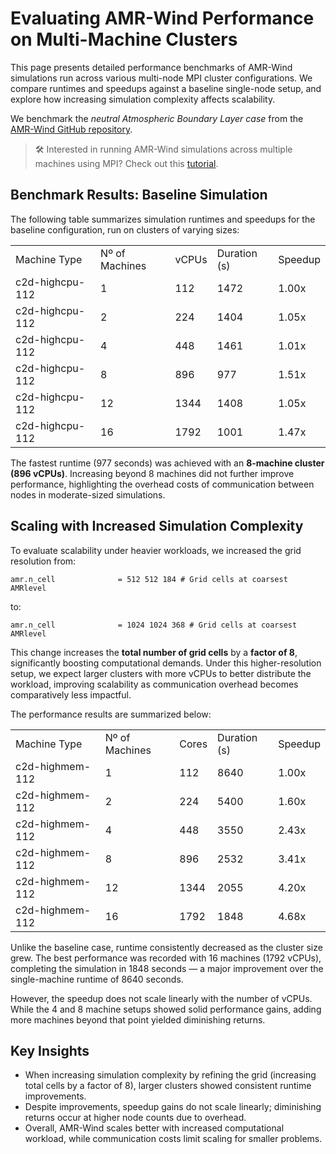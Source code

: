 # Evaluating AMR-Wind Performance on Multi-Machine Clusters
This page presents detailed performance benchmarks of AMR-Wind simulations run across various multi-node MPI cluster configurations. We compare runtimes and speedups against a baseline single-node setup, and explore how increasing simulation complexity affects scalability.

We benchmark the *neutral Atmospheric Boundary Layer case* from the [AMR-Wind GitHub repository](https://github.com/Exawind/exawind-benchmarks/tree/main/amr-wind/atmospheric_boundary_layer/neutral/input_files).

> 🛠️ Interested in running AMR-Wind simulations across multiple machines using MPI? Check out this [tutorial](https://inductiva.ai/guides/amr-wind/flow-cylinder). 

## Benchmark Results: Baseline Simulation
The following table summarizes simulation runtimes and speedups for the baseline configuration, run on clusters of varying sizes:

<table>
  <tr>
    <td>Machine Type</td>
    <td>Nº of Machines</td>
    <td>vCPUs</td>
    <td>Duration (s)</td>
    <td>Speedup</td>
  </tr>
  <tr>
    <td>c2d-highcpu-112</td>
    <td>1</td>
    <td>112</td>
    <td>1472</td>
    <td>1.00x</td>
  </tr>
  <tr>
    <td>c2d-highcpu-112</td>
    <td>2</td>
    <td>224</td>
    <td>1404</td>
    <td>1.05x</td>
  </tr>
  <tr>
    <td>c2d-highcpu-112</td>
    <td>4</td>
    <td>448</td>
    <td>1461</td>
    <td>1.01x</td>
  </tr>
  <tr>
    <td>c2d-highcpu-112</td>
    <td>8</td>
    <td>896</td>
    <td>977</td>
    <td>1.51x</td>
  </tr>
  <tr>
    <td>c2d-highcpu-112</td>
    <td>12</td>
    <td>1344</td>
    <td>1408</td>
    <td>1.05x</td>
  </tr>
  <tr>
    <td>c2d-highcpu-112</td>
    <td>16</td>
    <td>1792</td>
    <td>1001</td>
    <td>1.47x</td>
  </tr>
</table>

The fastest runtime (977 seconds) was achieved with an **8-machine cluster (896 vCPUs)**. Increasing beyond 8 machines did not further improve performance, highlighting the overhead costs of communication between nodes in moderate-sized simulations.

## Scaling with Increased Simulation Complexity
To evaluate scalability under heavier workloads, we increased the grid resolution from:

```
amr.n_cell              = 512 512 184 # Grid cells at coarsest AMRlevel
```

to:

```
amr.n_cell              = 1024 1024 368 # Grid cells at coarsest AMRlevel
```

This change increases the **total number of grid cells** by a **factor of 8**, significantly boosting computational demands. Under this higher-resolution setup, we expect larger clusters with more vCPUs to better distribute the workload, improving scalability as communication overhead becomes comparatively less impactful.

The performance results are summarized below:

<table>
  <tr>
    <td>Machine Type</td>
    <td>Nº of Machines</td>
    <td>Cores</td>
    <td>Duration (s)</td>
    <td>Speedup</td>
  </tr>
  <tr>
    <td>c2d-highmem-112</td>
    <td>1</td>
    <td>112</td>
    <td>8640</td>
    <td>1.00x</td>
  </tr>
  <tr>
    <td>c2d-highmem-112</td>
    <td>2</td>
    <td>224</td>
    <td>5400</td>
    <td>1.60x</td>
  </tr>
  <tr>
    <td>c2d-highmem-112</td>
    <td>4</td>
    <td>448</td>
    <td>3550</td>
    <td>2.43x</td>
  </tr>
  <tr>
    <td>c2d-highmem-112</td>
    <td>8</td>
    <td>896</td>
    <td>2532</td>
    <td>3.41x</td>
  </tr>
  <tr>
    <td>c2d-highmem-112</td>
    <td>12</td>
    <td>1344</td>
    <td>2055</td>
    <td>4.20x</td>
  </tr>
  <tr>
    <td>c2d-highmem-112</td>
    <td>16</td>
    <td>1792</td>
    <td>1848</td>
    <td>4.68x</td>
  </tr>
</table>

Unlike the baseline case, runtime consistently decreased as the cluster size grew. The best performance was recorded with 16 machines (1792 vCPUs), completing the simulation in 1848 seconds — a major improvement over the single-machine runtime of 8640 seconds.

However, the speedup does not scale linearly with the number of vCPUs. While the 4 and 8 machine setups showed solid performance gains, adding more machines beyond that point yielded diminishing returns.

## Key Insights
- When increasing simulation complexity by refining the grid (increasing total cells by a factor of 8), larger clusters showed consistent runtime improvements.
- Despite improvements, speedup gains do not scale linearly; diminishing returns occur at higher node counts due to overhead.
- Overall, AMR-Wind scales better with increased computational workload, while communication costs limit scaling for smaller problems.
